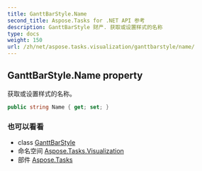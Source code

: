 ```yaml
---
title: GanttBarStyle.Name
second_title: Aspose.Tasks for .NET API 参考
description: GanttBarStyle 财产. 获取或设置样式的名称
type: docs
weight: 150
url: /zh/net/aspose.tasks.visualization/ganttbarstyle/name/
---
```

## GanttBarStyle.Name property

获取或设置样式的名称。

```csharp
public string Name { get; set; }
```

### 也可以看看

* class [GanttBarStyle](../)
* 命名空间 [Aspose.Tasks.Visualization](../../ganttbarstyle/)
* 部件 [Aspose.Tasks](../../../)


